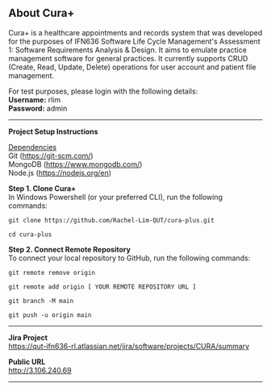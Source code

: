 About Cura+
---
Cura+ is a healthcare appointments and records system that was developed for the purposes of IFN636 Software Life Cycle Management's Assessment 1: Software Requirements Analysis & Design. It aims to emulate practice management software for general practices. It currently supports CRUD (Create, Read, Update, Delete) operations for user account and patient file management.

For test purposes, please login with the following details:<br>
**Username:** rlim<br>
**Password:** admin

---

**Project Setup Instructions**

<u>Dependencies</u><br>
Git (https://git-scm.com/)<br>
MongoDB (https://www.mongodb.com/)<br>
Node.js (https://nodejs.org/en)<br>

**Step 1. Clone Cura+**<br>
In Windows Powershell (or your preferred CLI), run the following commands:

```
git clone https://github.com/Rachel-Lim-QUT/cura-plus.git
```

```
cd cura-plus
```

**Step 2. Connect Remote Repository**<br>
To connect your local repository to GitHub, run the following commands:

```
git remote remove origin
```

```
git remote add origin [ YOUR REMOTE REPOSITORY URL ]
```

```
git branch -M main
```

```
git push -u origin main
```

---

**Jira Project**<br>
https://qut-ifn636-rl.atlassian.net/jira/software/projects/CURA/summary

**Public URL**<br>
http://3.106.240.69

---